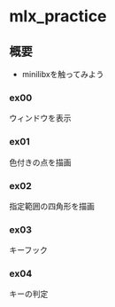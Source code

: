 # mlx_practice

## 概要
* minilibxを触ってみよう

### ex00
ウィンドウを表示

### ex01
色付きの点を描画

### ex02
指定範囲の四角形を描画

### ex03
キーフック

### ex04
キーの判定
